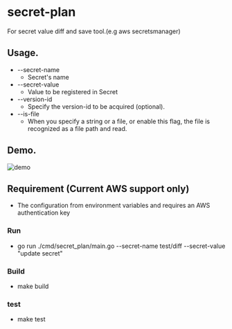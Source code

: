 # secret-plan
For secret value diff and save tool.(e.g aws secretsmanager)

## Usage. 
- --secret-name
   - Secret's name 
- --secret-value 
   - Value to be registered in Secret
- --version-id
   - Specify the version-id to be acquired (optional).
- --is-file
   - When you specify a string or a file, or enable this flag, the file is recognized as a file path and read.

## Demo. 

![demo](./demo.gif)

## Requirement (Current AWS support only)
- The configuration from environment variables and requires an AWS authentication key

### Run
- go run ./cmd/secret_plan/main.go --secret-name test/diff --secret-value "update secret"

### Build
- make build

### test 
- make test 